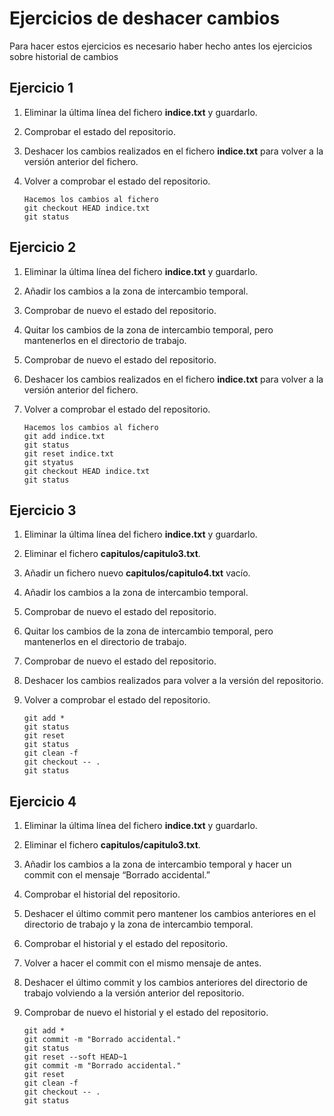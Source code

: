 # Ejercicios de deshacer cambios

Para hacer estos ejercicios es necesario haber hecho antes los ejercicios sobre historial de cambios

## Ejercicio 1

1. Eliminar la última línea del fichero **indice.txt** y guardarlo.
2. Comprobar el estado del repositorio.
3. Deshacer los cambios realizados en el fichero **indice.txt** para volver a la versión anterior del fichero.
4. Volver a comprobar el estado del repositorio.

    ~~~
    Hacemos los cambios al fichero
    git checkout HEAD indice.txt
    git status
    ~~~

## Ejercicio 2

1. Eliminar la última línea del fichero **indice.txt** y guardarlo.
2. Añadir los cambios a la zona de intercambio temporal.
3. Comprobar de nuevo el estado del repositorio.
4. Quitar los cambios de la zona de intercambio temporal, pero mantenerlos en el directorio de trabajo.
5. Comprobar de nuevo el estado del repositorio.
6. Deshacer los cambios realizados en el fichero **indice.txt** para volver a la versión anterior del fichero.
7. Volver a comprobar el estado del repositorio.

    ~~~
    Hacemos los cambios al fichero
    git add indice.txt
    git status
    git reset indice.txt
    git styatus
    git checkout HEAD indice.txt
    git status
    ~~~

## Ejercicio 3

1. Eliminar la última línea del fichero **indice.txt** y guardarlo.
2. Eliminar el fichero **capitulos/capitulo3.txt**.
3. Añadir un fichero nuevo **capitulos/capitulo4.txt** vacío.
4. Añadir los cambios a la zona de intercambio temporal.
5. Comprobar de nuevo el estado del repositorio.
6. Quitar los cambios de la zona de intercambio temporal, pero mantenerlos en el directorio de trabajo.
7. Comprobar de nuevo el estado del repositorio.
8. Deshacer los cambios realizados para volver a la versión del repositorio.
9. Volver a comprobar el estado del repositorio.

    ~~~
    git add *
    git status
    git reset
    git status
    git clean -f
    git checkout -- .
    git status
    ~~~

## Ejercicio 4

1. Eliminar la última línea del fichero **indice.txt** y guardarlo. 
2. Eliminar el fichero **capitulos/capitulo3.txt**.
3. Añadir los cambios a la zona de intercambio temporal y hacer un commit con el mensaje “Borrado accidental.” 
4. Comprobar el historial del repositorio. 
5. Deshacer el último commit pero mantener los cambios anteriores en el directorio de trabajo y la zona de intercambio temporal. 
6. Comprobar el historial y el estado del repositorio. 
7. Volver a hacer el commit con el mismo mensaje de antes. 
8. Deshacer el último commit y los cambios anteriores del directorio de trabajo volviendo a la versión anterior del repositorio.
9. Comprobar de nuevo el historial y el estado del repositorio.

    ~~~
    git add *
    git commit -m "Borrado accidental."
    git status
    git reset --soft HEAD~1
    git commit -m "Borrado accidental."
    git reset
    git clean -f
    git checkout -- .
    git status
    ~~~
